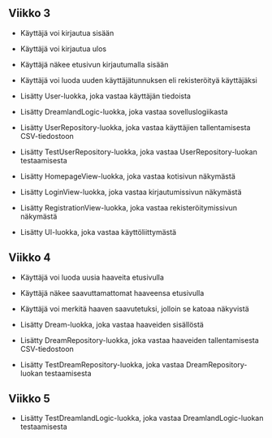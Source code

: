 ## Viikko 3
- Käyttäjä voi kirjautua sisään
- Käyttäjä voi kirjautua ulos
- Käyttäjä näkee etusivun kirjautumalla sisään
- Käyttäjä voi luoda uuden käyttäjätunnuksen eli rekisteröityä käyttäjäksi

- Lisätty User-luokka, joka vastaa käyttäjän tiedoista
- Lisätty DreamlandLogic-luokka, joka vastaa sovelluslogiikasta
- Lisätty UserRepository-luokka, joka vastaa käyttäjien tallentamisesta CSV-tiedostoon
- Lisätty TestUserRepository-luokka, joka vastaa UserRepository-luokan testaamisesta
- Lisätty HomepageView-luokka, joka vastaa kotisivun näkymästä
- Lisätty LoginView-luokka, joka vastaa kirjautumissivun näkymästä
- Lisätty RegistrationView-luokka, joka vastaa rekisteröitymissivun näkymästä
- Lisätty UI-luokka, joka vastaa käyttöliittymästä

## Viikko 4
- Käyttäjä voi luoda uusia haaveita etusivulla
- Käyttäjä näkee saavuttamattomat haaveensa etusivulla
- Käyttäjä voi merkitä haaven saavutetuksi, jolloin se katoaa näkyvistä

- Lisätty Dream-luokka, joka vastaa haaveiden sisällöstä
- Lisätty DreamRepository-luokka, joka vastaa haaveiden tallentamisesta CSV-tiedostoon
- Lisätty TestDreamRepository-luokka, joka vastaa DreamRepository-luokan testaamisesta

## Viikko 5
- Lisätty TestDreamlandLogic-luokka, joka vastaa DreamlandLogic-luokan testaamisesta
